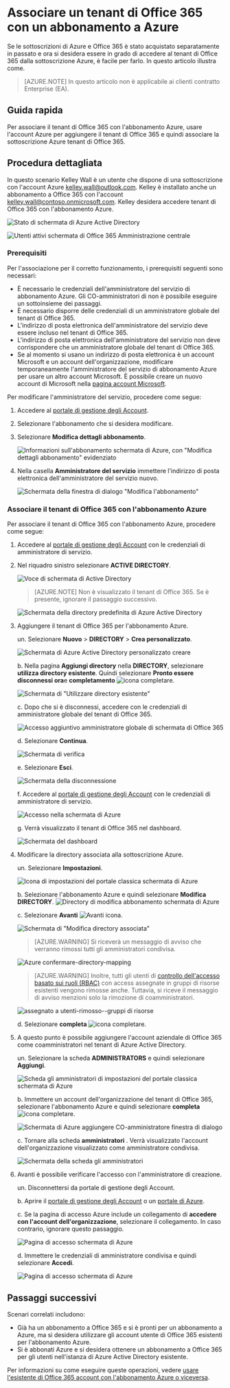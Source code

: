 <properties
    pageTitle="Usare un tenant di Office 365 con un abbonamento a Azure | Microsoft Azure"
    description="Informazioni su come aggiungere una directory di Office 365 (tenant) a un abbonamento Azure per definire l'associazione."
    services=""
    documentationCenter=""
    authors="JiangChen79"
    manager="mbaldwin"
    editor=""
    tags="billing,top-support-issue"/>

<tags
    ms.service="billing"
    ms.workload="na"
    ms.tgt_pltfrm="ibiza"
    ms.devlang="na"
    ms.topic="article"
    ms.date="09/16/2016"
    ms.author="cjiang"/>

# <a name="associate-an-office-365-tenant-with-an-azure-subscription"></a>Associare un tenant di Office 365 con un abbonamento a Azure
Se le sottoscrizioni di Azure e Office 365 è stato acquistato separatamente in passato e ora si desidera essere in grado di accedere al tenant di Office 365 dalla sottoscrizione Azure, è facile per farlo. In questo articolo illustra come.

> [AZURE.NOTE] In questo articolo non è applicabile ai clienti contratto Enterprise (EA).

## <a name="quick-guidance"></a>Guida rapida
Per associare il tenant di Office 365 con l'abbonamento Azure, usare l'account Azure per aggiungere il tenant di Office 365 e quindi associare la sottoscrizione Azure tenant di Office 365.

## <a name="detailed-steps"></a>Procedura dettagliata
In questo scenario Kelley Wall è un utente che dispone di una sottoscrizione con l'account Azure kelley.wall@outlook.com. Kelley è installato anche un abbonamento a Office 365 con l'account kelley.wall@contoso.onmicrosoft.com. Kelley desidera accedere tenant di Office 365 con l'abbonamento Azure.

![Stato di schermata di Azure Active Directory](./media/billing-add-office-365-tenant-to-azure-subscription/s31_msa-aad-status.png)

![Utenti attivi schermata di Office 365 Amministrazione centrale](./media/billing-add-office-365-tenant-to-azure-subscription/s32_office-365-user.png)

### <a name="prerequisites"></a>Prerequisiti
Per l'associazione per il corretto funzionamento, i prerequisiti seguenti sono necessari:

- È necessario le credenziali dell'amministratore del servizio di abbonamento Azure. Gli CO-amministratori di non è possibile eseguire un sottoinsieme dei passaggi.
- È necessario disporre delle credenziali di un amministratore globale del tenant di Office 365.
- L'indirizzo di posta elettronica dell'amministratore del servizio deve essere incluso nel tenant di Office 365.
- L'indirizzo di posta elettronica dell'amministratore del servizio non deve corrispondere che un amministratore globale del tenant di Office 365.
- Se al momento si usano un indirizzo di posta elettronica è un account Microsoft e un account dell'organizzazione, modificare temporaneamente l'amministratore del servizio di abbonamento Azure per usare un altro account Microsoft. È possibile creare un nuovo account di Microsoft nella [pagina account Microsoft](https://signup.live.com/).


Per modificare l'amministratore del servizio, procedere come segue:

1. Accedere al [portale di gestione degli Account](https://account.windowsazure.com/subscriptions).
2. Selezionare l'abbonamento che si desidera modificare.
3. Selezionare **Modifica dettagli abbonamento**.

    ![Informazioni sull'abbonamento schermata di Azure, con "Modifica dettagli abbonamento" evidenziato](./media/billing-add-office-365-tenant-to-azure-subscription/s33_azure-edit-subscription-details.png)

4. Nella casella **Amministratore del servizio** immettere l'indirizzo di posta elettronica dell'amministratore del servizio nuovo.

    ![Schermata della finestra di dialogo "Modifica l'abbonamento"](./media/billing-add-office-365-tenant-to-azure-subscription/s34_change-subscription-service-admin.png)

### <a name="associate-the-office-365-tenant-with-the-azure-subscription"></a>Associare il tenant di Office 365 con l'abbonamento Azure
Per associare il tenant di Office 365 con l'abbonamento Azure, procedere come segue:

1.  Accedere al [portale di gestione degli Account](https://account.windowsazure.com/subscriptions) con le credenziali di amministratore di servizio.
2.  Nel riquadro sinistro selezionare **ACTIVE DIRECTORY**.

    ![Voce di schermata di Active Directory](./media/billing-add-office-365-tenant-to-azure-subscription/s35-classic-portal-active-directory-entry.png)

    > [AZURE.NOTE] Non è visualizzato il tenant di Office 365. Se è presente, ignorare il passaggio successivo.

    ![Schermata della directory predefinita di Azure Active Directory](./media/billing-add-office-365-tenant-to-azure-subscription/s36-aad-tenant-default.png)

3. Aggiungere il tenant di Office 365 per l'abbonamento Azure.

    un. Selezionare **Nuovo** > **DIRECTORY** > **Crea personalizzato**.

    ![Schermata di Azure Active Directory personalizzato creare](./media/billing-add-office-365-tenant-to-azure-subscription/s37-aad-custom-create.png)

    b. Nella pagina **Aggiungi directory** nella **DIRECTORY**, selezionare **utilizza directory esistente**. Quindi selezionare **Pronto essere disconnessi ora**e **completamento** ![icona completare](./media/billing-add-office-365-tenant-to-azure-subscription/s38_complete-icon.png).

    ![Schermata di "Utilizzare directory esistente"](./media/billing-add-office-365-tenant-to-azure-subscription/s39_add-directory-use-existing.png)

    c. Dopo che si è disconnessi, accedere con le credenziali di amministratore globale del tenant di Office 365.

    ![Accesso aggiuntivo amministratore globale di schermata di Office 365](./media/billing-add-office-365-tenant-to-azure-subscription/s310_sign-in-global-admin-office-365.png)

    d. Selezionare **Continua**.

    ![Schermata di verifica](./media/billing-add-office-365-tenant-to-azure-subscription/s311_use-contoso-directory-azure-verify.png)

    e. Selezionare **Esci**.

    ![Schermata della disconnessione](./media/billing-add-office-365-tenant-to-azure-subscription/s312_use-contoso-directory-azure-confirm-and-sign-out.png)

    f. Accedere al [portale di gestione degli Account](https://account.windowsazure.com/subscriptions) con le credenziali di amministratore di servizio.

    ![Accesso nella schermata di Azure](./media/billing-add-office-365-tenant-to-azure-subscription/s313_azure-sign-in-service-admin.png)

    g. Verrà visualizzato il tenant di Office 365 nel dashboard.

    ![Schermata del dashboard](./media/billing-add-office-365-tenant-to-azure-subscription/s314_office-365-tenant-appear-in-azure.png)

4. Modificare la directory associata alla sottoscrizione Azure.

    un. Selezionare **Impostazioni**.

    ![Icona di impostazioni del portale classica schermata di Azure](./media/billing-add-office-365-tenant-to-azure-subscription/s315_azure-classic-portal-settings-icon.png)

    b. Selezionare l'abbonamento Azure e quindi selezionare **Modifica DIRECTORY**.
    ![Directory di modifica abbonamento schermata di Azure](./media/billing-add-office-365-tenant-to-azure-subscription/s316_azure-subscription-edit-directory.png)

    c. Selezionare **Avanti** ![Avanti icona](./media/billing-add-office-365-tenant-to-azure-subscription/s317_next-icon.png).

    ![Schermata di "Modifica directory associata"](./media/billing-add-office-365-tenant-to-azure-subscription/s318_azure-change-associated-directory.png)

    > [AZURE.WARNING] Si riceverà un messaggio di avviso che verranno rimossi tutti gli amministratori condivisa.

    ![Azure confermare-directory-mapping](./media/billing-add-office-365-tenant-to-azure-subscription/s322_azure-confirm-directory-mapping.png)

    >[AZURE.WARNING] Inoltre, tutti gli utenti di [controllo dell'accesso basato sui ruoli (RBAC)](./active-directory/role-based-access-control-configure.md) con access assegnate in gruppi di risorse esistenti vengono rimosse anche. Tuttavia, si riceve il messaggio di avviso menzioni solo la rimozione di coamministratori.

    ![assegnato a utenti-rimosso--gruppi di risorse](./media/billing-add-office-365-tenant-to-azure-subscription/s325_assigned-users-removed-resource-groups.png)

    d. Selezionare **completa** ![icona completare](./media/billing-add-office-365-tenant-to-azure-subscription/s38_complete-icon.png).

5. A questo punto è possibile aggiungere l'account aziendale di Office 365 come coamministratori nel tenant di Azure Active Directory.

    un. Selezionare la scheda **ADMINISTRATORS** e quindi selezionare **Aggiungi**.

    ![Scheda gli amministratori di impostazioni del portale classica schermata di Azure](./media/billing-add-office-365-tenant-to-azure-subscription/s319_azure-classic-portal-settings-administrators.png)

    b. Immettere un account dell'organizzazione del tenant di Office 365, selezionare l'abbonamento Azure e quindi selezionare **completa** ![icona completare](./media/billing-add-office-365-tenant-to-azure-subscription/s38_complete-icon.png).

    ![Schermata di Azure aggiungere CO-amministratore finestra di dialogo](./media/billing-add-office-365-tenant-to-azure-subscription/s320_azure-add-co-administrator.png)

    c. Tornare alla scheda **amministratori** . Verrà visualizzato l'account dell'organizzazione visualizzato come amministratore condivisa.

    ![Schermata della scheda gli amministratori](./media/billing-add-office-365-tenant-to-azure-subscription/s321_azure-co-administrator-added.png)

6. Avanti è possibile verificare l'accesso con l'amministratore di creazione.

    un. Disconnettersi da portale di gestione degli Account.

    b. Aprire il [portale di gestione degli Account](https://account.windowsazure.com/subscriptions) o un [portale di Azure](https://portal.azure.com/).

    c. Se la pagina di accesso Azure include un collegamento di **accedere con l'account dell'organizzazione**, selezionare il collegamento. In caso contrario, ignorare questo passaggio.

    ![Pagina di accesso schermata di Azure](./media/billing-add-office-365-tenant-to-azure-subscription/3-sign-in-to-azure.png)

    d. Immettere le credenziali di amministratore condivisa e quindi selezionare **Accedi**.

    ![Pagina di accesso schermata di Azure](./media/billing-add-office-365-tenant-to-azure-subscription/s324_azure-sign-in-with-co-admin.png)

## <a name="next-steps"></a>Passaggi successivi
Scenari correlati includono:

- Già ha un abbonamento a Office 365 e si è pronti per un abbonamento a Azure, ma si desidera utilizzare gli account utente di Office 365 esistenti per l'abbonamento Azure.
- Si è abbonati Azure e si desidera ottenere un abbonamento a Office 365 per gli utenti nell'istanza di Azure Active Directory esistente.

Per informazioni su come eseguire queste operazioni, vedere [usare l'esistente di Office 365 account con l'abbonamento Azure o viceversa](billing-use-existing-office-365-account-azure-subscription.md).
